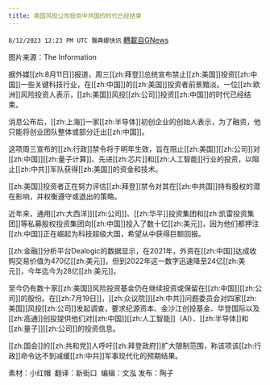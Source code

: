 ```yaml
---
title: 美国风投公司投资中共国的时代已经结束
---
```

`8/12/2023 12:23 PM UTC 雅典娜快讯` [轉載自GNews](https://gnews.org/articles/1547875)

图片来源：The Information   

据外媒[[zh:8月11日]]报道，周三[[zh:拜登]]总统宣布禁止[[zh:美国]]投资[[zh:中国]]一些关键科技行业，在[[zh:中国]]的[[zh:美国]]投资者前景黯淡。一位[[zh:欧洲]]风险投资人表示，[[zh:美国]]风投[[zh:公司]]投资[[zh:中国]]的时代已经结束。  

消息公布后，[[zh:上海]]一家[[zh:半导体]]初创企业的创始人表示，为了融资，他只能将创业团队整体或部分迁出[[zh:中国]]。   

这项周三宣布的[[zh:行政]]禁令将于明年生效，旨在阻止[[zh:美国]][[zh:公司]]对[[zh:中国]][[zh:量子计算]]、先进[[zh:芯片]]和[[zh:人工智能]]行业的投资，以阻止[[zh:中共]]军队获得[[zh:美国]]的资金和技术。  

[[zh:美国]]投资者正在努力评估[[zh:拜登]]禁令对其在[[zh:中共国]]持有股权的潜在影响，并权衡遵守或退出的策略。  

近年来，通用[[zh:大西洋]][[zh:公司]]、[[zh:华平]]投资集团和[[zh:凯雷投资集团]]等私募股权投资集团向[[zh:中国]]投入了数十亿[[zh:美元]]，因为他们都押注[[zh:中国]]正在崛起为科技超级大国，希望从中获得巨额回报。  

[[zh:金融]]分析平台Dealogic的数据显示，在2021年，外资在[[zh:中国]]达成收购交易价值为470亿[[zh:美元]]，但到2022年这一数字迅速降至24亿[[zh:美元]]，今年迄今为28亿[[zh:美元]]。  

至今仍有数十家[[zh:美国]]风险投资基金仍在继续投资或保留在[[zh:中国]][[zh:公司]]的股份。在[[zh:7月19日]]，[[zh:众议院]][[zh:中共]]问题委员会对四家[[zh:美国]]风投[[zh:公司]]发起调查，要求纪源资本、金沙江创投基金、华登国际以及[[zh:高通]]创投提供他们对[[zh:中国]][[zh:人工智能]]（AI）、[[zh:半导体]]和[[zh:量子]][[zh:公司]]的投资信息。  

[[zh:国会]]的[[zh:共和党]]人呼吁[[zh:拜登政府]]扩大限制范围，称该项该[[zh:行政]]命令达不到减缓[[zh:中共]]军事现代化的预期结果。  

素材：小红帽   翻译：新街口   编辑：文泓  发布：陶子


